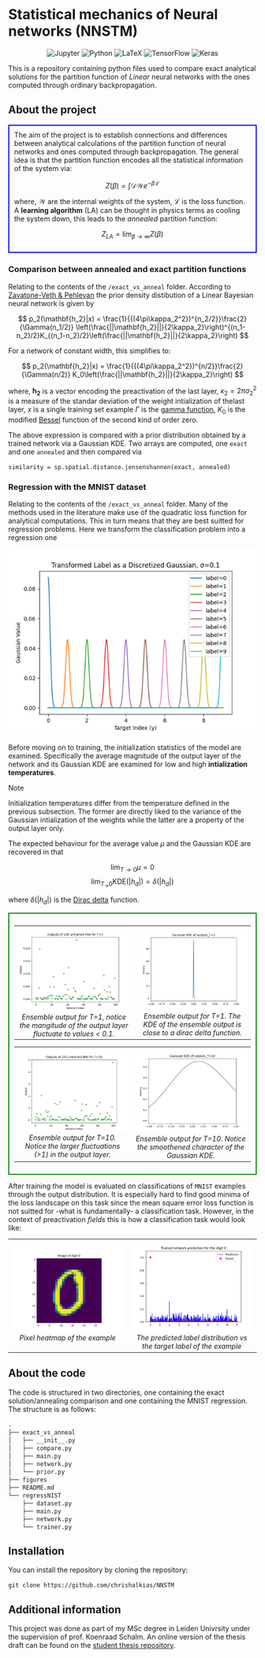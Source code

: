 # Statistical mechanics of Neural networks (NNSTM)
<div align='center'>

![Jupyter](https://img.shields.io/badge/Jupyter-F37626?logo=jupyter&logoColor=white)
![Python](https://img.shields.io/badge/Python-3776AB?logo=python&logoColor=white)
![LaTeX](https://img.shields.io/badge/LaTeX-008080?logo=latex&logoColor=white)
![TensorFlow](https://img.shields.io/badge/TensorFlow-FF6F00?logo=tensorflow&logoColor=white)
![Keras](https://img.shields.io/badge/Keras-D00000?logo=keras&logoColor=white)
</div>

This is a repository containing python files used to compare exact analytical solutions for the partition function of _Linear_ neural networks with the ones computed through ordinary backpropagation.

## About the project

<div style="border:2px solid blue; padding:10px">
The aim of the project is to establish connections and differences between analytical calculations of the partition function of neural networks and ones computed through backpropagation. The general idea is that the partition function encodes all the statistical information of the system via:

$$
Z(\beta) = \int \mathcal{DW}  e^{-\beta \mathcal{L}}
$$

where, $\mathcal{W}$ are the internal weights of the system, $\mathcal{L}$ is the loss function. A **learning algorithm** (LA) can be thought in physics terms as cooling the system down, this leads to the _annealed_ partition function:

$$
Z_{LA} = \lim_{\beta\rightarrow\infty}Z(\beta)
$$
</div>

### Comparison between annealed and exact partition functions


Relating to the contents of the `/exact_vs_anneal` folder. According to [Zavatone-Veth & Pehlevan](https://arxiv.org/abs/2104.11734) the prior density distibution of a Linear Bayesian neural network is given by

$$
p_2(\mathbf{h_2}|x) = \frac{1}{{(4\pi\kappa_2^2})^{n_2/2}}\frac{2}{\Gamma(n_1/2)} \left(\frac{||\mathbf{h_2}||}{2\kappa_2}\right)^{(n_1-n_2)/2}K_{(n_1-n_2)/2}\left(\frac{||\mathbf{h_2}||}{2\kappa_2}\right)
$$

For a network of constant width, this simplifies to:

$$
p_2(\mathbf{h_2}|x) = \frac{1}{{(4\pi\kappa_2^2})^{n/2}}\frac{2}{\Gamma(n/2)} K_0\left(\frac{||\mathbf{h_2}||}{2\kappa_2}\right)
$$

where, $\mathbf{h_2}$ is a vector encoding the preactivation of the last layer, $\kappa_2 = 2\pi\sigma_2^2$ is a measure of the standar deviation of the weight intialization of thelast layer, $x$ is a single training set example $\Gamma$ is the [gamma function](https://en.wikipedia.org/wiki/Gamma_function), $K_0$ is the modified [Bessel](https://en.wikipedia.org/wiki/Bessel_function) function of the second kind of order zero.

The above expression is compared with a prior distribution obtained by a trained network via a Gaussian KDE. Two arrays are computed, one `exact` and one `annealed` and then compared via

```
similarity = sp.spatial.distance.jensenshannon(exact, annealed)
```


### Regression with the MNIST dataset

Relating to the contents of the `/exact_vs_anneal` folder. Many of the methods used in the literature make use of the quadratic loss function for analytical computations. This in turn means that they are best suitted for regression problems. Here we transform the classification problem into a regression one

![Alt text](figures/gaussian.png)

Before moving on to training, the initialization statistics of the model are examined. Specifically the average magnitude of the output layer of the network and its Gaussian KDE are examined for low and high **intialization temperatures**.

>[!NOTE]
>Initialization temperatures differ from the temperature defined in the previous subsection. The former are directly liked to the variance of the Gaussian intialization of the weights while the latter are a property of the output layer only.

The expected behaviour for the average value $\mu$ and the Gaussian KDE are recovered in that

$$
\lim_{T\rightarrow 0} \mu = 0
$$
$$
\lim_{T_\rightarrow 0} \text{KDE}(|h_d|) = \delta(|h_d|)
$$

where $\delta(|h_d|)$ is the [Dirac delta](https://en.wikipedia.org/wiki/Dirac_delta_function) function.

<div style="border:2px solid green; padding:10px">
<table>
  <tr>
    <td align="center">
      <img src="figures/avg_output_for_T=3.png" width="400"/>
      <br>
      <em>Ensemble output for T=1, notice the mangitude of the output layer fluctuate to values < 0.1.</em>
    </td>
    <td align="center">
      <img src="figures/gaussian_kde_T=3.png" width="400"/>
      <br>
      <em>Ensemble output for T=1. The KDE of the ensemble output is close to a dirac delta function.</em>
    </td>
  </tr>
</table>

<table>
  <tr>
    <td align="center">
      <img src="figures/avg_output_for_T=10.png" width="400"/>
      <br>
      <em>Ensemble output for T=10. Notice the larger fluctuations (>1) in the output layer.</em>
    </td>
    <td align="center">
      <img src="figures/gaussian_kde_T=10.png" width="400"/>
      <br>
      <em>Ensemble output for T=10. Notice the smoothened character of the Gaussian KDE.</em>
    </td>
  </tr>
</table>
</div>

After training the model is evaluated on classifications of `MNIST` examples through the output distribution. It is especially hard to find good minima of the loss landscape on this task since the mean square error loss function is not suitted for -what is fundamentally- a classification task. However, in the context of preactivation _fields_ this is how a classification task would look like:


<table>
  <tr>
    <td align="center">
      <img src="figures/digit_mu.png" width="400"/>
      <br>
      <em>Pixel heatmap of the example</em>
    </td>
    <td align="center">
      <img src="figures/pred_2824[0].png" width="400"/>
      <br>
      <em>The predicted label distribution vs the target label of the example</em>
    </td>
  </tr>
</table>


## About the code

The code is structured in two directories, one containing the exact solution/annealing comparison and one containing the MNIST regression. The structure is as follows:

```
.
├── exact_vs_anneal
│   ├── __init__.py
│   ├── compare.py
│   ├── main.py
│   ├── network.py
│   └── prior.py
├── figures
├── README.md
└── regressNIST
    ├── dataset.py
    ├── main.py
    ├── network.py
    └── trainer.py
```

## Installation

You can install the repository by cloning the repository:

```
git clone https://github.com/chrishalkias/NNSTM
```

## Additional information

This project was done as part of my MSc degree in Leiden Univrsity under the supervision of prof. Koenraad Schalm. An online version of the thesis draft can be found on the [student thesis repository](https://studenttheses.universiteitleiden.nl/handle/1887/4255089).
